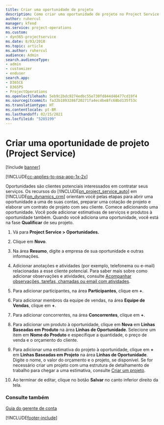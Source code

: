 ```yaml
---
title: Criar uma oportunidade de projeto
description: Como criar uma oportunidade de projeto no Project Service
author: ruhercul
manager: kfend
ms.service: project-operations
ms.custom:
- dyn365-projectservice
ms.date: 8/03/2018
ms.topic: article
ms.author: ruhercul
audience: Admin
search.audienceType:
- admin
- customizer
- enduser
search.app:
- D365CE
- D365PS
- ProjectOperations
ms.openlocfilehash: 5eb9c2bdc9274edbc55e730fd844d46477cd19f4
ms.sourcegitcommit: fa32b1893286f20271fa4ec4be8fc68bd135f53c
ms.translationtype: HT
ms.contentlocale: pt-BR
ms.lasthandoff: 02/15/2021
ms.locfileid: "5285199"
---
```

# <a name="create-a-project-opportunity-project-service"></a>Criar uma oportunidade de projeto (Project Service)

[!include [banner](../includes/psa-now-project-operations.md)]

[!INCLUDE[cc-applies-to-psa-app-1x-2x](../includes/cc-applies-to-psa-app-1x-2x.md)]

Oportunidades são clientes potenciais interessados em contratar seus serviços. Os recursos do [!INCLUDE[pn_project_service_auto](../includes/pn-project-service-auto.md)] em [!INCLUDE[pn_dynamics_crm](../includes/pn-dynamics-crm.md)] orientam você pelas etapas para abrir uma oportunidade a uma de suas contas, preparar uma cotação de projeto e elaborar um contrato de projeto com seu cliente. Comece adicionando uma oportunidade. Você pode adicionar estimativas de serviços e produtos à oportunidade também. Quando você adiciona uma oportunidade, você está na fase **Qualificar** de seu projeto.  
  
1.  Vá para **Project Service > Oportunidades.**  
  
2.  Clique em **Novo**.  
  
3.  Na área **Resumo**, digite a empresa de sua oportunidade e outras informações.  
  
4.  Adicionar anotações e atividades (por exemplo, telefonema ou e-mail) relacionadas a esse cliente potencial. Para saber mais sobre como adicionar observações e atividades, consulte [Acompanhar observações, tarefas, chamadas ou email com atividades](https://docs.microsoft.com/dynamics365/customerengagement/on-premises/basics/work-with-activities).  
  
5.  Para adicionar participantes, na área **Participantes**, clique em **+**.  
  
6.  Para adicionar membros da equipe de vendas, na área **Equipe de Vendas**, clique em **+**.  
  
7.  Para adicionar concorrentes, na área **Concorrentes**, clique em **+**.  
  
8.  Para adicionar um produto à oportunidade, clique em **Nova** em **Linhas Baseadas em Produto** na área **Linhas de Oportunidade**. Selecione um item em **Nome do Produto** e especifique a quantidade, o preço de venda e o orçamento do cliente.  
  
9. Para adicionar uma estimativa do projeto à oportunidade, clique em **+** em **Linhas Baseadas em Projeto** na área **Linhas de Oportunidade**. Digite o nome, o valor do orçamento e o projeto, se disponível. Se for necessário criar um projeto com uma estrutura de detalhamento de trabalho para chegar a uma estimativa, consulte [Criar um projeto](../psa/create-project.md).  
  
10. Ao terminar de editar, clique no botão **Salvar** no canto inferior direito da tela.  
  
### <a name="see-also"></a>Consulte também  
 [Guia do gerente de conta](../psa/account-manager-guide.md)


[!INCLUDE[footer-include](../includes/footer-banner.md)]